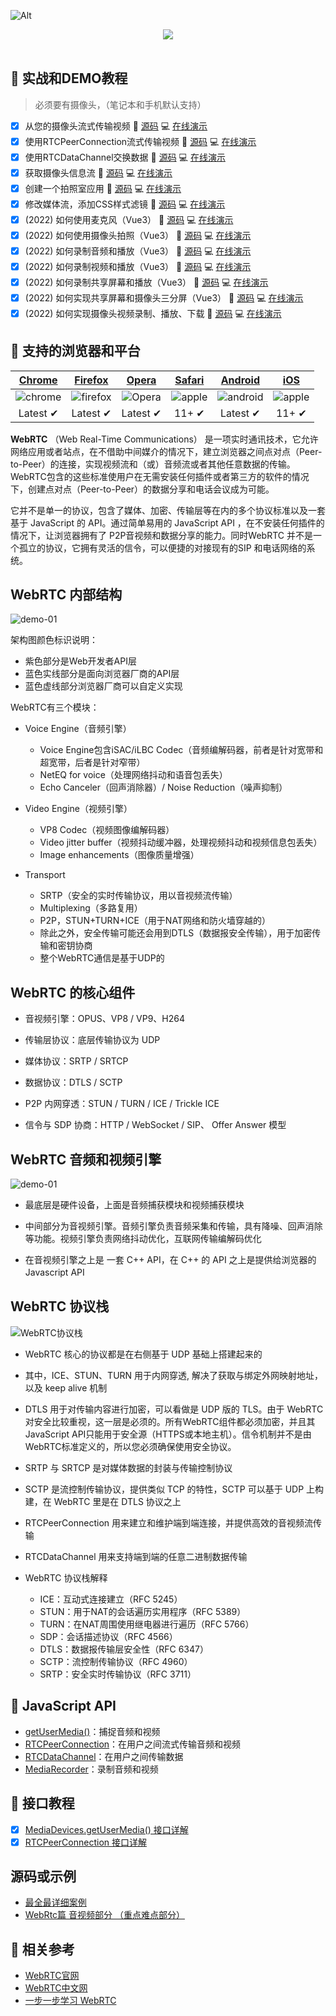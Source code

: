 ![Alt](https://repobeats.axiom.co/api/embed/419c3efdf8c658c35a5b2a27b92eac34fffdb6f6.svg "Repobeats analytics image")

<div align="center">
  <img src="/docs/images/webrtc-logo740x140.png"><br><br>
</div>  

## :bouquet: 实战和DEMO教程  

> 必须要有摄像头，（笔记本和手机默认支持）

- [x] 从您的摄像头流式传输视频   :memo: [源码](/docs/demo-01/index.html)  :computer: [在线演示](https://webrtc.tinywan.com/demo-01/index.html)  
- [x] 使用RTCPeerConnection流式传输视频  :memo: [源码](/docs/demo-02/index.html)  :computer: [在线演示](https://webrtc.tinywan.com/demo-02/index.html)  
- [x] 使用RTCDataChannel交换数据 :memo: [源码](/docs/demo-03/index.html)  :computer: [在线演示](https://webrtc.tinywan.com/demo-03/index.html)   
- [x] 获取摄像头信息流  :memo: [源码](/docs/tinywan-demo-01/index.html)  :computer: [在线演示](https://webrtc.tinywan.com/tinywan-demo-01/index.html)   
- [x] 创建一个拍照室应用  :memo: [源码](/docs/tinywan-demo-02/index.html)  :computer: [在线演示](https://webrtc.tinywan.com/tinywan-demo-02/index.html)  
- [x] 修改媒体流，添加CSS样式滤镜  :memo: [源码](/docs/tinywan-demo-03/index.html)  :computer: [在线演示](https://webrtc.tinywan.com/tinywan-demo-03/index.html)  
- [x] (2022) 如何使用麦克风（Vue3）  :memo: [源码](/docs/docs-2022/demo-01/device.html)  :computer: [在线演示](https://webrtc.tinywan.com/docs-2022/demo-01/devices.html)  
- [x] (2022) 如何使用摄像头拍照（Vue3）  :memo: [源码](/docs/docs-2022/demo-03/device.html)  :computer: [在线演示](https://webrtc.tinywan.com/docs-2022/demo-03/index.html)  
- [x] (2022) 如何录制音频和播放（Vue3）  :memo: [源码](/docs/docs-2022/demo-04/device.html)  :computer: [在线演示](https://webrtc.tinywan.com/docs-2022/demo-04/index.html)  
- [x] (2022) 如何录制视频和播放（Vue3）  :memo: [源码](/docs/docs-2022/demo-05/device.html)  :computer: [在线演示](https://webrtc.tinywan.com/docs-2022/demo-05/index.html)  
- [x] (2022) 如何录制共享屏幕和播放（Vue3）  :memo: [源码](/docs/docs-2022/demo-06/device.html)  :computer: [在线演示](https://webrtc.tinywan.com/docs-2022/demo-06/index.html)  
- [x] (2022) 如何实现共享屏幕和摄像头三分屏（Vue3）  :memo: [源码](/docs/docs-2022/demo-07/device.html)  :computer: [在线演示](https://webrtc.tinywan.com/docs-2022/demo-07/video.html)  
- [x] (2022) 如何实现摄像头视频录制、播放、下载  :memo: [源码](/docs/docs-2022/demo-08/device.html)  :computer: [在线演示](https://webrtc.tinywan.com/docs-2022/demo-08/recorder.html)  

## :blue_book: 支持的浏览器和平台  

| [Chrome](http://chrome.google.com/)    | [Firefox](https://www.mozilla.org/en-US/firefox/new/) |      [Opera](http://www.opera.com/)      | [Safari](https://webrtc.org/native-code/ios/) | [Android](https://webrtc.org/native-code/android/) | [iOS](https://webrtc.org/native-code/ios/) |
| :--------------------------------------: | :--------------------------------------: | :--------------------------------------: | :--------------------------------------: | :--------------------------------------: | :--------------------------------------: |
| ![chrome](/docs/images/chrome-128x128.png) | ![firefox](/docs/images/firefox-128x128.png) | ![Opera](/docs/images/opera-128x128.png) | ![apple](/docs/images/Safari-128x128.png) | ![android](/docs/images/android-128x128.png) | ![apple](/docs/images/apple-128x128.png) |
| Latest ✔ | Latest ✔ | Latest ✔ | 11+ ✔ | Latest ✔ | 11+ ✔ |

**WebRTC** （Web Real-Time Communications） 是一项实时通讯技术，它允许网络应用或者站点，在不借助中间媒介的情况下，建立浏览器之间点对点（Peer-to-Peer）的连接，实现视频流和（或）音频流或者其他任意数据的传输。WebRTC包含的这些标准使用户在无需安装任何插件或者第三方的软件的情况下，创建点对点（Peer-to-Peer）的数据分享和电话会议成为可能。  

它并不是单一的协议，包含了媒体、加密、传输层等在内的多个协议标准以及一套基于 JavaScript 的 API。通过简单易用的 JavaScript API ，在不安装任何插件的情况下，让浏览器拥有了 P2P音视频和数据分享的能力。同时WebRTC 并不是一个孤立的协议，它拥有灵活的信令，可以便捷的对接现有的SIP 和电话网络的系统。   

## WebRTC 内部结构  

![demo-01](/docs/images/WebRTC内部结构.png)   

架构图颜色标识说明：  

* 紫色部分是Web开发者API层  
* 蓝色实线部分是面向浏览器厂商的API层  
* 蓝色虚线部分浏览器厂商可以自定义实现  

WebRTC有三个模块：  
* Voice Engine（音频引擎）  

  * Voice Engine包含iSAC/iLBC Codec（音频编解码器，前者是针对宽带和超宽带，后者是针对窄带）  
  * NetEQ for voice（处理网络抖动和语音包丢失）  
  * Echo Canceler（回声消除器）/ Noise Reduction（噪声抑制）  

* Video Engine（视频引擎）  
  * VP8 Codec（视频图像编解码器）  
  * Video jitter buffer（视频抖动缓冲器，处理视频抖动和视频信息包丢失）  
  * Image enhancements（图像质量增强）  
* Transport   
  * SRTP（安全的实时传输协议，用以音视频流传输）  
  * Multiplexing（多路复用）  
  * P2P，STUN+TURN+ICE（用于NAT网络和防火墙穿越的）  
  * 除此之外，安全传输可能还会用到DTLS（数据报安全传输），用于加密传输和密钥协商   
  * 整个WebRTC通信是基于UDP的  

## WebRTC 的核心组件  

* 音视频引擎：OPUS、VP8 / VP9、H264  

* 传输层协议：底层传输协议为 UDP  

* 媒体协议：SRTP / SRTCP  

* 数据协议：DTLS / SCTP  

* P2P 内网穿透：STUN / TURN / ICE / Trickle ICE  

* 信令与 SDP 协商：HTTP / WebSocket / SIP、 Offer Answer 模型  

## WebRTC 音频和视频引擎  

![demo-01](/docs/images/WebRTC音频和视频引擎.png)  

* 最底层是硬件设备，上面是音频捕获模块和视频捕获模块  

* 中间部分为音视频引擎。音频引擎负责音频采集和传输，具有降噪、回声消除等功能。视频引擎负责网络抖动优化，互联网传输编解码优化  

* 在音视频引擎之上是 一套 C++ API，在 C++ 的 API 之上是提供给浏览器的Javascript API       　　　　
## WebRTC 协议栈  

![WebRTC协议栈](/docs/images/WebRTC协议栈.png)   

* WebRTC 核心的协议都是在右侧基于 UDP 基础上搭建起来的  

* 其中，ICE、STUN、TURN 用于内网穿透, 解决了获取与绑定外网映射地址，以及 keep alive 机制  
* DTLS 用于对传输内容进行加密，可以看做是 UDP 版的 TLS。由于 WebRTC 对安全比较重视，这一层是必须的。所有WebRTC组件都必须加密，并且其JavaScript API只能用于安全源（HTTPS或本地主机）。信令机制并不是由WebRTC标准定义的，所以您必须确保使用安全协议。  

* SRTP 与 SRTCP 是对媒体数据的封装与传输控制协议  

* SCTP 是流控制传输协议，提供类似 TCP 的特性，SCTP 可以基于 UDP 上构建，在 WebRTC 里是在 DTLS 协议之上  

* RTCPeerConnection 用来建立和维护端到端连接，并提供高效的音视频流传输  

* RTCDataChannel 用来支持端到端的任意二进制数据传输  

* WebRTC 协议栈解释  
  * ICE：互动式连接建立（RFC 5245）  
  * STUN：用于NAT的会话遍历实用程序（RFC 5389）  
  * TURN：在NAT周围使用继电器进行遍历（RFC 5766）  
  * SDP：会话描述协议（RFC 4566）  
  * DTLS：数据报传输层安全性（RFC 6347）  
  * SCTP：流控制传输协议（RFC 4960）  
  * SRTP：安全实时传输协议（RFC 3711）  

## :hibiscus:  JavaScript API  

* [getUserMedia()](https://webrtc.github.io/samples/src/content/getusermedia/gum/)：捕捉音频和视频  
* [RTCPeerConnection](https://webrtc.github.io/samples/src/content/peerconnection/pc1/)：在用户之间流式传输音频和视频  
* [RTCDataChannel](https://webrtc.github.io/samples/src/content/datachannel/basic/)：在用户之间传输数据  
* [MediaRecorder](https://webrtc.github.io/samples/src/content/getusermedia/record/)：录制音频和视频  

## :tulip: 接口教程  
- [x] [MediaDevices.getUserMedia() 接口详解](/docs/webrtc_tutorial_01.md)     
- [x] [RTCPeerConnection 接口详解](/docs/webrtc_tutorial_02.md)   

## 源码或示例
- [最全最详细案例](https://www.webrtc-experiment.com/)
- [WebRtc篇 音视频部分 （重点难点部分）](https://github.com/DOUBLE-Baller/WebRTC_IM)

## :blue_book: 相关参考  

* [WebRTC官网](https://webrtc.org/)  
* [WebRTC中文网](http://webrtc.org.cn/)  
* [一步一步学习 WebRTC](https://codelabs.developers.google.com/codelabs/webrtc-web)  

